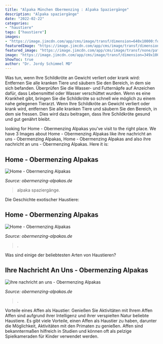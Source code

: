```yaml
---
title: "Alpaka München Obermenzing : Alpaka Spaziergänge"
description: "Alpaka spaziergänge"
date: "2022-02-22"
categories:
- "haustiere"
tags: ["haustiere"]
images:
- "https://image.jimcdn.com/app/cms/image/transf/dimension=640x10000:format=jpg/path/sf3672969e7ad47b1/image/id6269a185783d821/version/1599806570/image.jpg"
featuredImage: "https://image.jimcdn.com/app/cms/image/transf/dimension=640x10000:format=jpg/path/sf3672969e7ad47b1/image/id6269a185783d821/version/1599806570/image.jpg"
featured_image: "https://image.jimcdn.com/app/cms/image/transf/none/path/sf3672969e7ad47b1/backgroundarea/ibba432c17153415d/version/1555002197/image.jpg"
image: "https://image.jimcdn.com/app/cms/image/transf/dimension=349x10000:format=jpg/path/sf3672969e7ad47b1/image/i86cc61bcc9bddb0f/version/1558373557/image.jpg"
ShowToc: true
author: "Dr. Jordy Schimmel MD"
---
```



Was tun, wenn Ihre Schildkröte an Gewicht verliert oder krank wird: Entfernen Sie alle kranken Tiere und säubern Sie den Bereich, in dem sie sich befanden. Überprüfen Sie die Wasser- und Futternäpfe auf Anzeichen dafür, dass Lebensmittel oder Wasser verschüttet wurden. Wenn es eine Krankheit gibt, bringen Sie die Schildkröte so schnell wie möglich zu einem nahe gelegenen Tierarzt.
Wenn Ihre Schildkröte an Gewicht verliert oder krank wird, entfernen Sie alle kranken Tiere und säubern Sie den Bereich, in dem sie fressen. Dies wird dazu beitragen, dass Ihre Schildkröte gesund und gut genährt bleibt.

	

		
looking for Home - Obermenzing Alpakas you've visit to the right place. We have 3 Images about Home - Obermenzing Alpakas like ihre nachricht an uns - Obermenzing Alpakas, Home - Obermenzing Alpakas and also ihre nachricht an uns - Obermenzing Alpakas. Here it is:
		
    
## Home - Obermenzing Alpakas

<img loading=lazy src="https://image.jimcdn.com/app/cms/image/transf/dimension=640x10000:format=jpg/path/sf3672969e7ad47b1/image/id6269a185783d821/version/1599806570/image.jpg" onerror="this.onerror=null;this.src='https://tse2.mm.bing.net/th?id=OIP.Jp7e9mkU5MHuVF813mfEjwHaFx&amp;pid=15.1';" alt="Home - Obermenzing Alpakas">

_Source: obermenzing-alpakas.de_

>alpaka spaziergänge. 

	

Die Geschichte exotischer Haustiere:

    
## Home - Obermenzing Alpakas

<img loading=lazy src="https://image.jimcdn.com/app/cms/image/transf/dimension=349x10000:format=jpg/path/sf3672969e7ad47b1/image/i86cc61bcc9bddb0f/version/1558373557/image.jpg" onerror="this.onerror=null;this.src='https://tse4.mm.bing.net/th?id=OIP.qltBZWJyJAmCF9ksAkBQwwAAAA&amp;pid=15.1';" alt="Home - Obermenzing Alpakas">

_Source: obermenzing-alpakas.de_

>. 

	

Was sind einige der beliebtesten Arten von Haustieren?

    
## Ihre Nachricht An Uns - Obermenzing Alpakas

<img loading=lazy src="https://image.jimcdn.com/app/cms/image/transf/none/path/sf3672969e7ad47b1/backgroundarea/ibba432c17153415d/version/1555002197/image.jpg" onerror="this.onerror=null;this.src='https://tse1.mm.bing.net/th?id=OIP.LCUtyFphygIGsTGyS1h-MgHaE8&amp;pid=15.1';" alt="ihre nachricht an uns - Obermenzing Alpakas">

_Source: obermenzing-alpakas.de_

>. 

	

Vorteile eines Affen als Haustier: Genießen Sie Aktivitäten mit Ihrem Affen
Affen sind aufgrund ihrer Intelligenz und ihrer verspielten Natur beliebte Haustiere. Es gibt viele Vorteile, einen Affen als Haustier zu haben, darunter die Möglichkeit, Aktivitäten mit den Primaten zu genießen. Affen sind bekanntermaßen hilfreich in Studien und können oft als pelzige Spielkameraden für Kinder verwendet werden.

